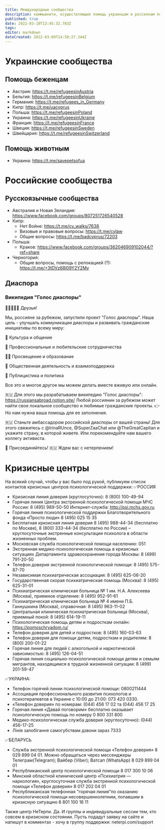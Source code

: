 ```yaml
---
title: Международные сообщества
description: коммьюнити, осуществляющие помощь украинцам и россиянам по миру
published: true
date: 2022-03-10T13:45:32.783Z
tags: 
editor: markdown
dateCreated: 2022-03-09T14:58:27.344Z
---
```


# Украинские сообщества

## Помощь беженцам

* Австрия: https://t.me/refugeesinAustria
* Бельгия: https://t.me/refugeesinBelgium
* Германия: https://t.me/refugees_in_Germany
* Кипр: https://t.me/uacyprus
* Польша: https://t.me/refugeesinPoland
* Украина: https://t.me/refugeesinUkraine
* Франция: https://t.me/refugeesinFrance
* Швеция: https://t.me/refugeesinSweden
* Швейцария: https://t.me/refugeesinSwitzerland

## Помощь животным
* Украина: https://t.me/savepetsofua

# Российские сообщества

## Русскоязычные сообщества
* Австралия и Новая Зеландия: https://www.facebook.com/groups/807251726540528
* Кипр: 
	* Нет Войне: https://t.me/cy_walks/7638
  * Визовые и правовые вопросы: https://t.me/cylaw
  * Общие вопросы: https://t.me/badcyprus/72203
* Польша:
	* Краков: https://www.facebook.com/groups/362046909102044/?ref=share
* Черногория:
	* Общие вопросы, помощь с релокацией (?): https://t.me/+3tDVz68l09Y2Y2My

## Диаспора

### Википедия "Голос диаспоры"
🙋🙋‍♂🙋‍♀ Друзья!

Мы, россияне за рубежом, запустили проект "Голос диаспоры". Наша цель - улучшать коммуникации диаспоры и развивать гражданские инициативы по всему миру:

🎨 Культура и общение

🧩 Профессиональные и любительские сотрудничества

🧑‍🏫 Просвещение и образование

🤝 Общественная деятельность и взаимоподдержка

📢 Публицистика и политика

Все это и многое другое мы можем делать вместе вживую или онлайн.

🇷🇺 Для этого мы разрабатываем википедию "Голос диаспоры": https://russiansabroad.notion.site/
Любой россиянин за рубежом может найти свое локальное сообщество и любимые гражданские проекты.
👉 Но нам нужна ваша помощь для ее заполнения.

🇷🇺 Станьте амбассадором российской диаспоры от вашей страны! Для этого свяжитесь с @IrinaRUnce, @SuperZaaChat или @TheGreatCapitan и укажите страну, в которой живете. Или порекомендуйте нам вашего коллегу активиста.

🤗 Присоединяйтесь!
🇷🇺 Ждем вас с нетерпением!

# Кризисные центры

На всякий случай, чтобы у вас было под рукой, публикуем список контактов кризисных центров психологической поддержки: 
✅РОССИЯ 
- Кризисная линия доверия (круглосуточно): 8 (800) 100-49-94 
- Горячая линия Центра экстренной психологической помощи МЧС России: 8 (495) 989-50-50  Интернет-служба: http://psi.mchs.gov.ru
- Горячая линия психологической поддержки Благотворительного фонда «Просто люди» 8 (495) 025 15 35
- Бесплатная кризисная линия доверия  8 (495) 988-44-34 (бесплатно по Москве), 8 (800) 333-44-34 (бесплатно по России) – круглосуточные экстренные консультации психолога в области жизненных проблем. 
- Московская служба психологической помощи населению: 051
- Экстренная медико-психологическая помощь в кризисных ситуациях Департамента здравоохранения города Москвы: 8 (499) 791-20-50
- Телефон доверия экстренной психологической помощи: 8 (495) 575-87-70
- Независимая психиатрическая ассоциация: 8 (495) 625-06-20
- Государственная скорая психиатрическая помощь (Москва): 8 (495) 625-31-01
- Психиатрическая клиническая больница № 1 им. Н.А. Алексеева (Москва), приемное отделение: 8 (495) 952-91-61 
- Психиатрическая клиническая больница № 4 имени П.Б. Ганнушкина (Москва), справочная: 8 (495) 963-11-02 
- Центральная клиническая психиатрическая больница (Москва), приемный покой: 8 (495) 614-19-11
- Психологическая помощь детям и подросткам онлайн: https://pomoschryadom.ru/
- Телефон доверия для детей и подростков: 8 (495) 160-03-63
- Телефон доверия для помощи детям, подросткам и родителям: 8 (800) 200-01-22
- Горячая линия для людей с алкогольной и наркотической зависимостью: 8 (495) 126-04-51
- Горячая линия социально-психологической помощи детям и семьям мигрантов, находящимся в трудной жизненной ситуации: 8 (499) 201-59-47 

✅УКРАИНА: 
- Телефон горячей линии психологической помощи: 0800211444
- Ассоциация профессионального развития психологов и психотерапевтов в Украине с 10:00 до 21:00: 073 420 0330.
- «Телефон доверия» по номерам:  (044) 456 17 02 та (044) 456 17 25
- Горячая линия «Давай поговорим» бесплатно оказывает психологическую помощь по номеру 0 800 331 800
- Медико-психологическая служба доверия (круглосуточно): (044) 456-17-25
- Лінія запобігання самогубствам дзвони зараз 7333

✅БЕЛАРУСЬ
- Служба экстренной психологической помощи «Телефон доверия» 8 029 899 04 01. Можно обращаться через мессенджеры Телеграм(Telegram); Вайбер (Viber); Ватсап (WhatsApp) 8 029 899 04 01
- Республиканский центр психологической помощи 8 017 300 10 06
- Минский областной клинический центр «Психиатрия — наркология», круглосуточная служба экстренной психологической помощи «Телефон доверия» 8 017 202 04 01 
- Республиканская телефонная "горячая линия"по оказанию психологической помощи несовершеннолетним, попавшим в кризисную ситуацию 8 801 100 16 11

Также центр НеТерпи. Да. И группы и индивидуальные сессии тем, кто совсем в кризисном состоянии. 
Пусть подадут  заявку на сайте и напишут в комментах - хочу в группу поддержки: 
neterpi.com/support